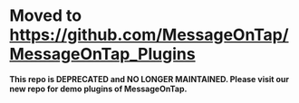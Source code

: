 # Moved to https://github.com/MessageOnTap/MessageOnTap_Plugins

**This repo is DEPRECATED and NO LONGER MAINTAINED. Please visit our new repo for demo plugins of MessageOnTap.**
